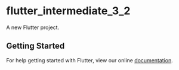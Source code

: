 # flutter_intermediate_3_2

A new Flutter project.

## Getting Started

For help getting started with Flutter, view our online
[documentation](https://flutter.io/).
